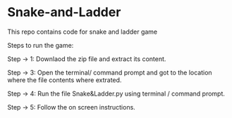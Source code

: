 # Snake-and-Ladder
This repo contains code for snake and ladder game

Steps to run the game:

Step -> 1: Downlaod the zip file and extract its content.

Step -> 3: Open the terminal/ command prompt and got to the location where the file contents where extrated.

Step -> 4: Run the file Snake&Ladder.py using terminal / command prompt.

Step -> 5: Follow the on screen instructions.

